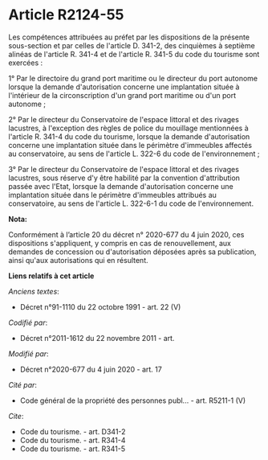 # Article R2124-55

Les compétences attribuées au préfet par les dispositions de la présente sous-section et par celles de l'article D. 341-2,
des cinquièmes à septième alinéas de l'article R. 341-4 et de l'article R. 341-5 du code du tourisme sont exercées :

1° Par le directoire du grand port maritime ou le directeur du port autonome lorsque la demande d'autorisation concerne une
implantation située à l'intérieur de la circonscription d'un grand port maritime ou d'un port autonome ;

2° Par le directeur du Conservatoire de l'espace littoral et des rivages lacustres, à l'exception des règles de police du
mouillage mentionnées à l'article R. 341-4 du code du tourisme, lorsque la demande d'autorisation concerne une implantation
située dans le périmètre d'immeubles affectés au conservatoire, au sens de l'article L. 322-6 du code de l'environnement ;

3° Par le directeur du Conservatoire de l'espace littoral et des rivages lacustres, sous réserve d'y être habilité par la
convention d'attribution passée avec l'Etat, lorsque la demande d'autorisation concerne une implantation située dans le
périmètre d'immeubles attribués au conservatoire, au sens de l'article L. 322-6-1 du code de l'environnement.

**Nota:**

Conformément à l’article 20 du décret n° 2020-677 du 4 juin 2020, ces dispositions s'appliquent, y compris en cas de
renouvellement, aux demandes de concession ou d'autorisation déposées après sa publication, ainsi qu'aux autorisations qui en
résultent.

**Liens relatifs à cet article**

_Anciens textes_:

  - Décret n°91-1110 du 22 octobre 1991 - art. 22 (V)

_Codifié par_:

  - Décret n°2011-1612 du 22 novembre 2011 - art.

_Modifié par_:

  - Décret n°2020-677 du 4 juin 2020 - art. 17

_Cité par_:

  - Code général de la propriété des personnes publ... - art. R5211-1 (V)

_Cite_:

  - Code du tourisme. - art. D341-2
  - Code du tourisme. - art. R341-4
  - Code du tourisme. - art. R341-5
